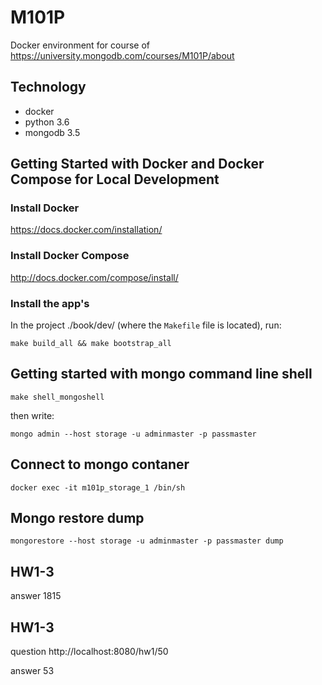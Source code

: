 M101P
========================

Docker environment for course of https://university.mongodb.com/courses/M101P/about

Technology
----------------
- docker
- python 3.6
- mongodb 3.5


Getting Started with Docker and Docker Compose for Local Development
--------------------------------------------------------------------

### Install Docker

https://docs.docker.com/installation/

### Install Docker Compose

http://docs.docker.com/compose/install/

### Install the app's

In the project ./book/dev/ (where the `Makefile` file is located), run:

```
make build_all && make bootstrap_all
```


Getting started with mongo command line shell
--------------------------------------------------------------------

```
make shell_mongoshell
```

then write:

```
mongo admin --host storage -u adminmaster -p passmaster
```


Connect to mongo contaner
--------------------------------------------------------------------

```
docker exec -it m101p_storage_1 /bin/sh
```

Mongo restore dump
--------------------------------------------------------------------

```
mongorestore --host storage -u adminmaster -p passmaster dump
```


HW1-3
--------------------------------------------------------------------

answer 1815

HW1-3
--------------------------------------------------------------------

question http://localhost:8080/hw1/50

answer 53
